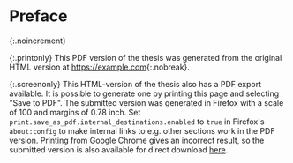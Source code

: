 # Preface
{:.noincrement}

{:.printonly}
This PDF version of the thesis was generated from the original HTML version at
<https://example.com>{:.nobreak}.

{:.screenonly}
This HTML-version of the thesis also has a PDF export available. It is possible
to generate one by printing this page and selecting "Save to PDF".  The
submitted version was generated in Firefox with a scale of 100 and margins of
0.78 inch. Set `print.save_as_pdf.internal_destinations.enabled` to `true` in
Firefox's `about:config` to make internal links to e.g. other sections work in
the PDF version.
Printing from Google Chrome gives an incorrect result, so the
submitted version is also available for direct download [here](/thesis.pdf).
